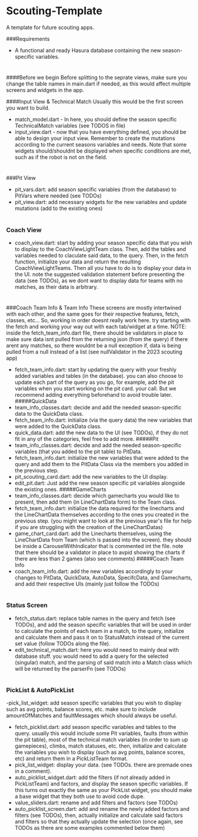 # Scouting-Template
A template for future scouting apps.

###Requirements
- A functional and ready Hasura database containing the new season-specific variables.
#

####Before we begin
Before splitting to the seprate views, make sure you change the table names in main.dart if needed, as this would affect multiple screens and widgets in the app.

####Input View & Technical Match
Usually this would be the first screen you want to build.
- match_model.dart - In here, you should define the season specific TechnicalMatch variables (see TODOS in file)
- input_view.dart - now that you have everything defined, you should be able to design your input view. 
Remember to create the mutations according to the current seasons variables and needs.
Note that some widgets should/shouldnt be displayed when specific conditions are met, such as if the robot is not on the field.
#
###Pit View
- pit_vars.dart: add season specific variables (from the database) to PitVars where needed (see TODOs)
- pit_view.dart: add necessary widgets for the new variables and update mutations (add to the existing ones)
#
### Coach View
- coach_view.dart: start by adding your season specific data that you wish to display to the CoachViewLightTeam class. Then, add the tables and variables needed to claculate said data, to the query. Then, in the fetch function, initialize your data and return the resulting CoachViewLightTeams. Then all you have to do is to display your data in the UI. note the suggested validation statement before presenting the data (see TODOs), as we dont want to display data for teams with no matches, as their data is arbitrary.
#
###Coach Team Info & Team Info
These screens are mostly intertwined with each other, and the same goes for their respective features, fetch, classes, etc... So, working in order doesnt really work here. try starting with the fetch and working your way out with each tab/widget at a time.
NOTE: inside the fetch_team_info.dart file, there should be validators in place to make sure data isnt pulled from the returning json (from the query) if there arent any matches, so there wouldnt be a null exception if, data is being pulled from a null instead of a list (see nullValidator in the 2023 scouting app)
- fetch_team_info.dart: start by updating the query with your freshly added variables and tables (in the database). you can also choose to update each part of the query as you go, for example, add the pit variables when you start working on the pit card. your call. But we recommend adding everything beforehand to avoid trouble later.
#####QuickData
- team_info_classes.dart: decide and add the needed season-specific data to the QuickData class.
- fetch_team_info.dart: initialize (via the query data) the new variables that were added to the QuickData class.
- quick_data.dart: add the new data to the UI (see TODOs), if they do not fit in any of the categories, feel free to add more.
#####Pit
- team_info_classes.dart: decide and add the needed season-specific variables (that you added to the pit table) to PitData.
- fetch_team_info.dart: initialize the new variables that were added to the query and add them to the PitData Class via the members you added in the previous step.
- pit_scouting_card.dart: add the new variables to the UI display.
- edit_pit.dart: Just add the new season specific pit variables alongside the existing ones.
#####GameCharts
- team_info_classes.dart: decide which gamecharts you would like to present, then add them (in LineChartData form) to the Team class.
- fetch_team_info.dart: initialize the data required for the linecharts and the LineChartData themselves according to the ones you created in the previous step. (you might want to look at the previous year's file for help if you are struggling with the creation of the LineChartDatas)
- game_chart_card.dart: add the Linecharts themselves, using the LineChartData from Team (which is passed into the screen). they should be inside a CarouselWithIndicator that is commented int the file. note that there should be a validator in place to avpid showing the charts if there are less than 2 games (also see comments)
#####Coach Team Info 
- coach_team_info.dart: add the new variables accordingly to your changes to PitData, QuickData, AutoData, SpecifcData, and Gamecharts, and add their respective UIs (mainly just follow the TODOs)
#
#
### Status Screen
- fetch_status.dart: replace table names in the query and fetch (see TODOs), and add the season specific variables that will be used in order to calculate the points of each team in a match, to the query, initialize and calculate them and pass it on to StatusMatch instead of the current set value (follow TODOs along the file). 
- edit_technical_match.dart: here you would need to mainly deal with database stuff. you would need to add a query for the selected (singular) match, and the parsing of said match into a Match class which will be returned by the parserFn (see TODOs)
#
#
### PickList & AutoPickList
-pick_list_widget: add season specific variables that you wish to display such as avg points, balance scores, etc. make sure to include amountOfMatches and faultMessages which should always be useful.
- fetch_picklist.dart: add season specific variables and tables to the query. usually this would include some Pit variables, faults (from within the pit table), most of the technical match variables (in order to sum up gamepieces), climbs, match statuses, etc.
then, initialize and calculate the variables you wish to display (such as avg points, balance scores, etc) and return them in a PickListTeam format.
- pick_list_widget: display your data. (see TODOs. there are premade ones in a comment).
- auto_picklist_widget.dart: add the filters (if not already added in PickListTeam) and factors, and display the season specific variables. If this turns out exactly the same as your PickList widget, you should make a base widget that they both use to avoid code dupe.
- value_sliders.dart: rename and add filters and factors (see TODOs)
- auto_picklist_screen.dart: add and rename the newly added factors and filters (see TODOs), then, actually initialize and calculate said factors and filters so that they actually update the selection (once again, see TODOs as there are some examples commented below them) 


